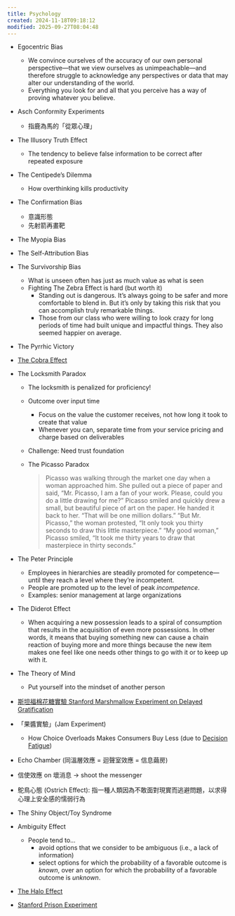 ```yaml
---
title: Psychology
created: 2024-11-18T09:18:12
modified: 2025-09-27T08:04:48
---
```


* Egocentric Bias
	* We convince ourselves of the accuracy of our own personal perspective—that we view ourselves as unimpeachable—and therefore struggle to acknowledge any perspectives or data that may alter our understanding of the world.
	* Everything you look for and all that you perceive has a way of proving whatever you believe.
* Asch Conformity Experiments
	* 指鹿為馬的「從眾心理」
* The Illusory Truth Effect
	* The tendency to believe false information to be correct after repeated exposure
* The Centipede’s Dilemma
	* How overthinking kills productivity
* The Confirmation Bias
	* 意識形態
	* 先射箭再畫靶
* The Myopia Bias
* The Self-Attribution Bias
* The Survivorship Bias
	* What is unseen often has just as much value as what is seen
	* Fighting The Zebra Effect is hard (but worth it)
		* Standing out is dangerous. It’s always going to be safer and more comfortable to blend in. But it’s only by taking this risk that you can accomplish truly remarkable things.
		* Those from our class who were willing to look crazy for long periods of time had built unique and impactful things. They also seemed happier on average.
* The Pyrrhic Victory
* [The Cobra Effect](The%20Cobra%20Effect.md)
* The Locksmith Paradox
	* The locksmith is penalized for proficiency!
	* Outcome over input time
		* Focus on the value the customer receives, not how long it took to create that value
		* Whenever you can, separate time from your service pricing and charge based on deliverables
	* Challenge: Need trust foundation
	* The Picasso Paradox

		> Picasso was walking through the market one day when a woman approached him.
		> She pulled out a piece of paper and said, “Mr. Picasso, I am a fan of your work. Please, could you do a little drawing for me?”
		> Picasso smiled and quickly drew a small, but beautiful piece of art on the paper. He handed it back to her. “That will be one million dollars.”
		> “But Mr. Picasso,” the woman protested, “It only took you thirty seconds to draw this little masterpiece.”
		> “My good woman,” Picasso smiled, “It took me thirty years to draw that masterpiece in thirty seconds.”

* The Peter Principle
	* Employees in hierarchies are steadily promoted for competence—until they reach a level where they’re incompetent.
	* People are promoted up to the level of peak _incompetence_.
	* Examples: senior management at large organizations
* The Diderot Effect
	* When acquiring a new possession leads to a spiral of consumption that results in the acquisition of even more possessions. In other words, it means that buying something new can cause a chain reaction of buying more and more things because the new item makes one feel like one needs other things to go with it or to keep up with it.
* The Theory of Mind
	* Put yourself into the mindset of another person
* [斯坦福棉花糖實驗 Stanford Marshmallow Experiment on Delayed Gratification](https://en.wikipedia.org/wiki/Stanford_marshmallow_experiment)
* 「果醬實驗」(Jam Experiment)
	* How Choice Overloads Makes Consumers Buy Less (due to [Decision Fatigue](decision-fatigue.md))
* Echo Chamber (同溫層效應 = 迴聲室效應 = 信息繭房)
* 信使效應 on 壞消息 → shoot the messenger
* 鴕鳥心態 (Ostrich Effect): 指一種人類因為不敢面對現實而逃避問題，以求得心理上安全感的懦弱行為
* The Shiny Object/Toy Syndrome
* Ambiguity Effect
	* People tend to…
		* avoid options that we consider to be ambiguous (i.e., a lack of information)
		* select options for which the probability of a favorable outcome is _known_, over an option for which the probability of a favorable outcome is _unknown_.
* [The Halo Effect](The%20Halo%20Effect.md)
- [Stanford Prison Experiment](stanford-prison-experiment.md)
